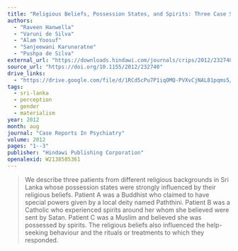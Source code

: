 ```yaml
---
title: "Religious Beliefs, Possession States, and Spirits: Three Case Studies from Sri Lanka"
authors:
  - "Raveen Hanwella"
  - "Varuni de Silva"
  - "Alam Yoosuf"
  - "Sanjeewani Karunaratne"
  - "Pushpa de Silva"
external_url: "https://downloads.hindawi.com/journals/crips/2012/232740.pdf"
source_url: "https://doi.org/10.1155/2012/232740"
drive_links:
  - "https://drive.google.com/file/d/1RCd5cPu7P1iqOMQ-PVXvCjNAL81pqms5/view?usp=drivesdk"
tags:
  - sri-lanka
  - perception
  - gender
  - materialism
year: 2012
month: aug
journal: "Case Reports In Psychiatry"
volume: 2012
pages: "1--3"
publisher: "Hindawi Publishing Corporation"
openalexid: W2138585361
---
```


> We describe three patients from different religious backgrounds in Sri Lanka whose possession states were strongly influenced by their religious beliefs.
> Patient A was a Buddhist who claimed to have special powers given by a local deity named Paththini.
> Patient B was a Catholic who experienced spirits around her whom she believed were sent by Satan.
> Patient C was a Muslim and believed she was possessed by spirits.
> The religious beliefs also influenced the help-seeking behaviour and the rituals or treatments to which they responded.

